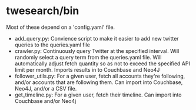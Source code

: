 # twesearch/bin

Most of these depend on a 'config.yaml' file.

* add_query.py: Convience script to make it easier to add new twitter queries to the queries.yaml file
* crawler.py: Continuously query Twitter at the specified interval. Will randomly select a query term from the queries.yaml file. Will automatically adjust fetch quantity so as not to exceed the specified API limit per month. Imports results in to Couchbase and Neo4J
* follower_utils.py: For a given user, fetch all accounts they're following, and/or accounts that are following them. Can import into Couchbase, Neo4J, and/or a CSV file. 
* get_timeline.py: For a given user, fetch their timeline. Can import into Couchbase and/or Neo4j
